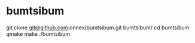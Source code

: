 # bumtsibum

git clone git@github.com:onnex/bumtsibum.git bumtsibum/
cd bumtsibum
qmake
make
./bumtsibum
